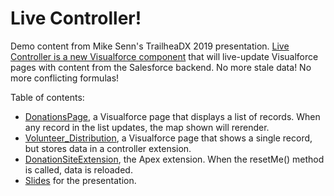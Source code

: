 # Live Controller!

Demo content from Mike Senn's TrailheaDX 2019 presentation. [Live Controller is a new Visualforce component](http://release-notes-dev.herokuapp.com/en-us/summer19/release-notes/rn_vf_live_controller.htm) that will live-update Visualforce pages with content from the Salesforce backend. No more stale data! No more conflicting formulas!

Table of contents:
* [DonationsPage](src/pages/DonationsPage.page), a Visualforce page that displays a list of records. When any record in the list updates, the map shown will rerender.
* [Volunteer_Distribution](src/pages/Volunteer_Distribution.page), a Visualforce page that shows a single record, but stores data in a controller extension.
* [DonationSiteExtension](src/classes/DonationSiteExtension.cls), the Apex extension. When the resetMe() method is called, data is reloaded.
* [Slides](slides.pptx) for the presentation.
